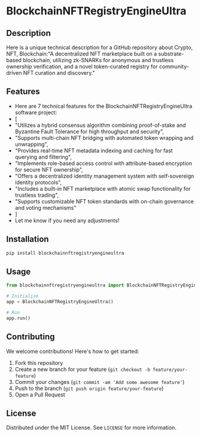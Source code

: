 # BlockchainNFTRegistryEngineUltra

## Description

Here is a unique technical description for a GitHub repository about Crypto, NFT, Blockchain:"A decentralized NFT marketplace built on a substrate-based blockchain, utilizing zk-SNARKs for anonymous and trustless ownership verification, and a novel token-curated registry for community-driven NFT curation and discovery."

## Features

- Here are 7 technical features for the BlockchainNFTRegistryEngineUltra software project:
- [
- "Utilizes a hybrid consensus algorithm combining proof-of-stake and Byzantine Fault Tolerance for high throughput and security",
- "Supports multi-chain NFT bridging with automated token wrapping and unwrapping",
- "Provides real-time NFT metadata indexing and caching for fast querying and filtering",
- "Implements role-based access control with attribute-based encryption for secure NFT ownership",
- "Offers a decentralized identity management system with self-sovereign identity protocols",
- "Includes a built-in NFT marketplace with atomic swap functionality for trustless trading",
- "Supports customizable NFT token standards with on-chain governance and voting mechanisms"
- ]
- Let me know if you need any adjustments!
## Installation

```bash
pip install blockchainnftregistryengineultra
```

## Usage

```python
from blockchainnftregistryengineultra import BlockchainNFTRegistryEngineUltra

# Initialize
app = BlockchainNFTRegistryEngineUltra()

# Run
app.run()
```

## Contributing

We welcome contributions! Here's how to get started:

1. Fork this repository
2. Create a new branch for your feature (`git checkout -b feature/your-feature`)
3. Commit your changes (`git commit -am 'Add some awesome feature'`)
4. Push to the branch (`git push origin feature/your-feature`)
5. Open a Pull Request

## License

Distributed under the MIT License. See `LICENSE` for more information.
